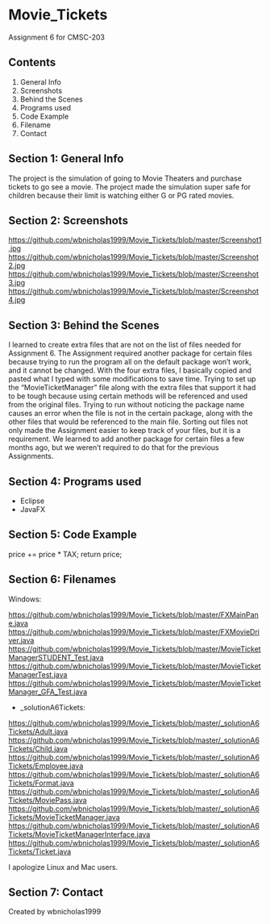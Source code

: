 # Movie_Tickets
Assignment 6 for CMSC-203

## Contents

1. General Info
2. Screenshots
3. Behind the Scenes
4. Programs used
5. Code Example
6. Filename
7. Contact

## Section 1: General Info

The project is the simulation of going to Movie Theaters and purchase tickets to go see a movie. The project made the simulation super safe for children because their limit is watching either G or PG rated movies.

## Section 2: Screenshots

https://github.com/wbnicholas1999/Movie_Tickets/blob/master/Screenshot1.jpg
https://github.com/wbnicholas1999/Movie_Tickets/blob/master/Screenshot2.jpg
https://github.com/wbnicholas1999/Movie_Tickets/blob/master/Screenshot3.jpg
https://github.com/wbnicholas1999/Movie_Tickets/blob/master/Screenshot4.jpg

## Section 3: Behind the Scenes

I learned to create extra files that are not on the list of files needed for Assignment 6. The Assignment required another package for certain files because trying to run the program all on the default package won’t work, and it cannot be changed. With the four extra files, I basically copied and pasted what I typed with some modifications to save time.
Trying to set up the “MovieTicketManager” file along with the extra files that support it had to be tough because using certain methods will be referenced and used from the original files. Trying to run without noticing the package name causes an error when the file is not in the certain package, along with the other files that would be referenced to the main file.
Sorting out files not only made the Assignment easier to keep track of your files, but it is a requirement. We learned to add another package for certain files a few months ago, but we weren’t required to do that for the previous Assignments.

## Section 4: Programs used

 - Eclipse
 - JavaFX

## Section 5: Code Example

price += price * TAX;
return price;

## Section 6: Filenames

Windows:

https://github.com/wbnicholas1999/Movie_Tickets/blob/master/FXMainPane.java
https://github.com/wbnicholas1999/Movie_Tickets/blob/master/FXMovieDriver.java
https://github.com/wbnicholas1999/Movie_Tickets/blob/master/MovieTicketManagerSTUDENT_Test.java
https://github.com/wbnicholas1999/Movie_Tickets/blob/master/MovieTicketManagerTest.java
https://github.com/wbnicholas1999/Movie_Tickets/blob/master/MovieTicketManager_GFA_Test.java

 - _solutionA6Tickets:

https://github.com/wbnicholas1999/Movie_Tickets/blob/master/_solutionA6Tickets/Adult.java
https://github.com/wbnicholas1999/Movie_Tickets/blob/master/_solutionA6Tickets/Child.java
https://github.com/wbnicholas1999/Movie_Tickets/blob/master/_solutionA6Tickets/Employee.java
https://github.com/wbnicholas1999/Movie_Tickets/blob/master/_solutionA6Tickets/Format.java
https://github.com/wbnicholas1999/Movie_Tickets/blob/master/_solutionA6Tickets/MoviePass.java
https://github.com/wbnicholas1999/Movie_Tickets/blob/master/_solutionA6Tickets/MovieTicketManager.java
https://github.com/wbnicholas1999/Movie_Tickets/blob/master/_solutionA6Tickets/MovieTicketManagerInterface.java
https://github.com/wbnicholas1999/Movie_Tickets/blob/master/_solutionA6Tickets/Ticket.java

I apologize Linux and Mac users.

## Section 7: Contact
Created by wbnicholas1999
